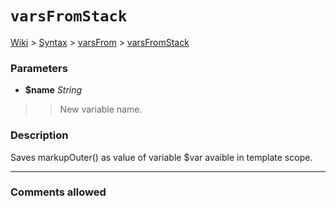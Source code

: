 # `varsFromStack` #
[Wiki](http://code.google.com/p/querytemplates/w/list) > [Syntax](Syntax.md) > [varsFrom](varsFromSyntax.md) > [varsFromStack](varsFromStackMethodPHP.md)
### Parameters ###
  * **$name** _String_
> > New variable name.


### Description ###
Saves markupOuter() as value of variable $var avaible in template scope.

---



### Comments allowed ###